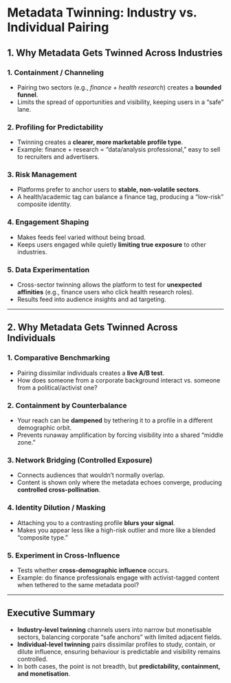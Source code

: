 # Metadata Twinning: Industry vs. Individual Pairing

## 1. Why Metadata Gets Twinned Across Industries

### **1. Containment / Channeling**
- Pairing two sectors (e.g., *finance + health research*) creates a **bounded funnel**.
- Limits the spread of opportunities and visibility, keeping users in a “safe” lane.

### **2. Profiling for Predictability**
- Twinning creates a **clearer, more marketable profile type**.
- Example: finance + research = “data/analysis professional,” easy to sell to recruiters and advertisers.

### **3. Risk Management**
- Platforms prefer to anchor users to **stable, non-volatile sectors**.
- A health/academic tag can balance a finance tag, producing a “low-risk” composite identity.

### **4. Engagement Shaping**
- Makes feeds feel varied without being broad.
- Keeps users engaged while quietly **limiting true exposure** to other industries.

### **5. Data Experimentation**
- Cross-sector twinning allows the platform to test for **unexpected affinities** (e.g., finance users who click health research roles).
- Results feed into audience insights and ad targeting.

---

## 2. Why Metadata Gets Twinned Across Individuals

### **1. Comparative Benchmarking**
- Pairing dissimilar individuals creates a **live A/B test**.
- How does someone from a corporate background interact vs. someone from a political/activist one?

### **2. Containment by Counterbalance**
- Your reach can be **dampened** by tethering it to a profile in a different demographic orbit.
- Prevents runaway amplification by forcing visibility into a shared “middle zone.”

### **3. Network Bridging (Controlled Exposure)**
- Connects audiences that wouldn’t normally overlap.
- Content is shown only where the metadata echoes converge, producing **controlled cross-pollination**.

### **4. Identity Dilution / Masking**
- Attaching you to a contrasting profile **blurs your signal**.
- Makes you appear less like a high-risk outlier and more like a blended “composite type.”

### **5. Experiment in Cross-Influence**
- Tests whether **cross-demographic influence** occurs.
- Example: do finance professionals engage with activist-tagged content when tethered to the same metadata pool?

---

## **Executive Summary**
- **Industry-level twinning** channels users into narrow but monetisable sectors, balancing corporate “safe anchors” with limited adjacent fields.
- **Individual-level twinning** pairs dissimilar profiles to study, contain, or dilute influence, ensuring behaviour is predictable and visibility remains controlled.
- In both cases, the point is not breadth, but **predictability, containment, and monetisation**.
